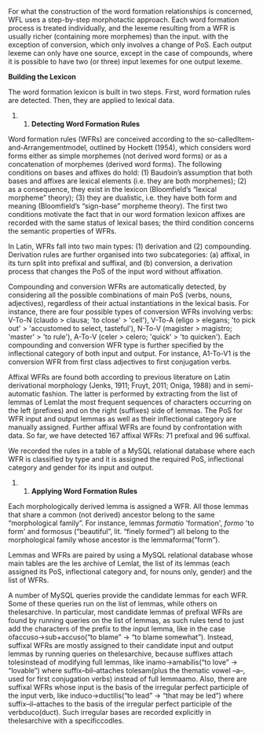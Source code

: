 For what the construction of the word formation relationships is concerned, WFL uses a step-by-step morphotactic approach. Each word formation process is treated individually, and the lexeme resulting from a WFR is usually richer \(containing more morphemes\) than the input. with the exception of conversion, which only involves a change of PoS. Each output lexeme can only have one source, except in the case of compounds, where it is possible to have two \(or three\) input lexemes for one output lexeme.

**Building the Lexicon**

The word formation lexicon is built in two steps. First, word formation rules are detected. Then, they are applied to lexical data.

1. 1. **Detecting Word Formation Rules**

Word formation rules \(WFRs\) are conceived according to the so-calledItem-and-Arrangementmodel, outlined by Hockett \(1954\), which considers word forms either as simple morphemes \(not derived word forms\) or as a concatenation of morphemes \(derived word forms\). The following conditions on bases and affixes do hold: \(1\) Baudoin’s assumption that both bases and affixes are lexical elements \(i.e. they are both morphemes\); \(2\) as a consequence, they exist in the lexicon \(Bloomfield’s “lexical morpheme” theory\); \(3\) they are dualistic, i.e. they have both form and meaning \(Bloomfield’s “sign-base” morpheme theory\). The first two conditions motivate the fact that in our word formation lexicon affixes are recorded with the same status of lexical bases; the third condition concerns the semantic properties of WFRs.

In Latin, WFRs fall into two main types: \(1\) derivation and \(2\) compounding. Derivation rules are further organised into two subcategories: \(a\) affixal, in its turn split into prefixal and suffixal, and \(b\) conversion, a derivation process that changes the PoS of the input word without affixation.

Compounding and conversion WFRs are automatically detected, by considering all the possible combinations of main PoS \(verbs, nouns, adjectives\), regardless of their actual instantiations in the lexical basis. For instance, there are four possible types of conversion WFRs involving verbs: V-To-N \(claudo &gt; clausa; 'to close' &gt; 'cell'\), V-To-A \(eligo &gt; elegans; 'to pick out' &gt; 'accustomed to select, tasteful'\), N-To-V \(magister &gt; magistro; 'master' &gt; 'to rule'\), A-To-V \(celer &gt; celero; 'quick' &gt; 'to quicken'\). Each compounding and conversion WFR type is further specified by the inflectional category of both input and output. For instance, A1-To-V1 is the conversion WFR from first class adjectives to first conjugation verbs.

Affixal WFRs are found both according to previous literature on Latin derivational morphology \(Jenks, 1911; Fruyt, 2011; Oniga, 1988\) and in semi-automatic fashion. The latter is performed by extracting from the list of lemmas of Lemlat the most frequent sequences of characters occurring on the left \(prefixes\) and on the right \(suffixes\) side of lemmas. The PoS for WFR input and output lemmas as well as their inflectional category are manually assigned. Further affixal WFRs are found by confrontation with data. So far, we have detected 167 affixal WFRs: 71 prefixal and 96 suffixal.

We recorded the rules in a table of a MySQL relational database where each WFR is classified by type and it is assigned the required PoS, inflectional category and gender for its input and output.

1. 1. **Applying Word Formation Rules**

Each morphologically derived lemma is assigned a WFR. All those lemmas that share a common \(not derived\) ancestor belong to the same “morphological family”. For instance, lemmas _formatio_ 'formation', _formo_ 'to form' and formosus \(“beautiful”, lit. “finely formed”\) all belong to the morphological family whose ancestor is the lemmaforma\(“form”\).

Lemmas and WFRs are paired by using a MySQL relational database whose main tables are the les archive of Lemlat, the list of its lemmas \(each assigned its PoS, inflectional category and, for nouns only, gender\) and the list of WFRs.

A number of MySQL queries provide the candidate lemmas for each WFR. Some of these queries run on the list of lemmas, while others on thelesarchive. In particular, most candidate lemmas of prefixal WFRs are found by running queries on the list of lemmas, as such rules tend to just add the characters of the prefix to the input lemma, like in the case ofaccuso→sub+accuso\(“to blame” → “to blame somewhat”\). Instead, suffixal WFRs are mostly assigned to their candidate input and output lemmas by running queries on thelesarchive, because suffixes attach tolesinstead of modifying full lemmas, like inamo→amabilis\(“to love” → “lovable”\) where suffix–bil–attaches tolesam\(plus the thematic vowel –a–, used for first conjugation verbs\) instead of full lemmaamo. Also, there are suffixal WFRs whose input is the basis of the irregular perfect participle of the input verb, like induco→ductilis\(“to lead” → “that may be led”\) where suffix–il–attaches to the basis of the irregular perfect participle of the verbduco\(duct\). Such irregular bases are recorded explicitly in thelesarchive with a specificcodles.

 

